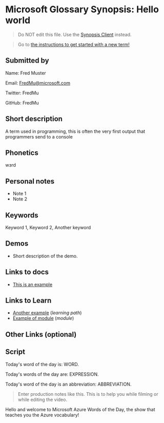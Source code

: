 # Microsoft Glossary Synopsis: Hello world

> Do NOT edit this file. Use the [Synopsis Client](https://aka.ms/glossary/edit-synopsis) instead.

> Go to [the instructions to get started with a new term!](https://github.com/lbugnion/ms-glossary/blob/master/instructions/getting-started.md)

## Submitted by

Name: Fred Muster

Email: FredMu@microsoft.com

Twitter: FredMu

GitHub: FredMu

## Short description

A term used in programming, this is often the very first output that programmers send to a console

## Phonetics

wɜrd

## Personal notes

- Note 1
- Note 2

## Keywords

Keyword 1, Keyword 2, Another keyword

## Demos

- Short description of the demo.

## Links to docs

- [This is an example](https://docs.microsoft.com/azure/azure-functions/functions-overview)

## Links to Learn

- [Another example](https://docs.microsoft.com/learn/paths/create-serverless-applications) (*learning path*)
- [Example of module](https://docs.microsoft.com/learn/modules/shift-nodejs-express-apis-serverless) (*module*)

## Other Links (optional)

## Script

Today's word of the day is: WORD.

Today's words of the day are: EXPRESSION.

Today's word of the day is an abbreviation: ABBREVIATION.

> Enter production notes like this. This is to help you while filming or while editing the video.

Hello and welcome to Microsoft Azure Words of the Day, the show that teaches you the Azure vocabulary!

